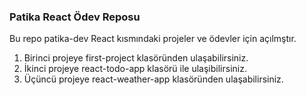 ### Patika React Ödev Reposu

Bu repo patika-dev React kısmındaki projeler ve ödevler için açılmştır. <br/>
1. Birinci projeye first-project klasöründen ulaşabilirsiniz.
2. İkinci projeye react-todo-app klasörü ile ulaşibilirsiniz.
3. Üçüncü projeye react-weather-app klasöründen ulaşabilirsiniz.

